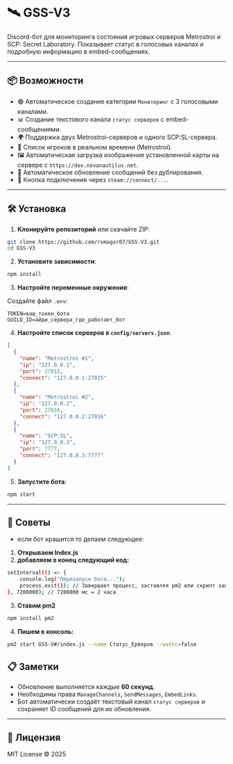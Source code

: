 # 🛰️ GSS-V3

Discord-бот для мониторинга состояния игровых серверов Metrostroi и SCP: Secret Laboratory. Показывает статус в голосовых каналах и подробную информацию в embed-сообщениях.

---

## 📦 Возможности

- 🟢 Автоматическое создание категории `Мониторинг` с 3 голосовыми каналами.
- 📊 Создание текстового канала `статус серверов` с embed-сообщениями.
- 🌍 Поддержка двух Metrostroi-серверов и одного SCP:SL-сервера.
- 👥 Список игроков в реальном времени (Metrostroi).
- 🖼️ Автоматическая загрузка изображения установленной карты на сервере с `https://dev.novanautilus.net`.
- 🔁 Автоматическое обновление сообщений без дублирования.
- 🔗 Кнопка подключения через `steam://connect/...`.

---

## 🛠️ Установка

1. **Клонируйте репозиторий** или скачайте ZIP:

```bash
git clone https://github.com/romagor07/GSS-V3.git
cd GSS-V3
```

2. **Установите зависимости**:

```bash
npm install
```

3. **Настройте переменные окружения**:

Создайте файл `.env`:

```env
TOKEN=ваш_токен_бота
GUILD_ID=айди_сервера_где_работает_бот
```

4. **Настройте список серверов в `config/servers.json`**:

```json
[
  {
    "name": "Metrostroi #1",
    "ip": "127.0.0.1",
    "port": 27015,
    "connect": "127.0.0.1:27015"
  },
  {
    "name": "Metrostroi #2",
    "ip": "127.0.0.2",
    "port": 27016,
    "connect": "127.0.0.2:27016"
  },
  {
    "name": "SCP:SL",
    "ip": "127.0.0.3",
    "port": 7777,
    "connect": "127.0.0.3:7777"
  }
]
```

5. **Запустите бота**:

```bash
npm start
```

---

## 📃 Советы
- если бот крашится то делаем следующее:
1. **Открываем Index.js**
2. **добавляем в конец следующий код:**
```bash
setInterval(() => {
    console.log("Перезапуск бота...");
    process.exit(1); // Завершает процесс, заставляя pm2 или скрипт запустить его заново
}, 7200000); // 7200000 мс = 2 часа
```
3. **Ставим pm2**
```bash
npm install pm2
```
4. **Пишем в консоль:**
```bash
pm2 start GSS-V#/index.js --name Статус_Ерверов --wathc=false
```

## 📋 Заметки

- Обновление выполняется каждые **60 секунд**.
- Необходимы права `ManageChannels`, `SendMessages`, `EmbedLinks`.
- Бот автоматически создаёт текстовый канал `статус серверов` и сохраняет ID сообщений для их обновления.

---

## 📃 Лицензия

MIT License © 2025
